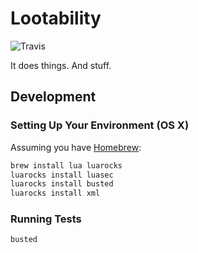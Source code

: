 # Lootability

![Travis](https://travis-ci.org/nevir/lootability.svg?branch=master)

It does things. And stuff.


## Development

### Setting Up Your Environment (OS X)

Assuming you have [Homebrew](http://brew.sh/):

```sh
brew install lua luarocks
luarocks install luasec
luarocks install busted
luarocks install xml
```


### Running Tests

```sh
busted
```
